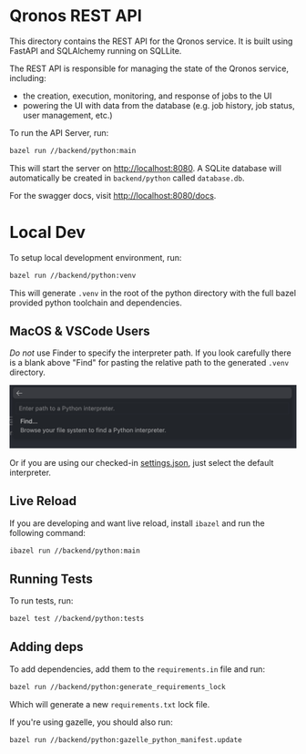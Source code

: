 # Qronos REST API

This directory contains the REST API for the Qronos service. It is built using FastAPI and SQLAlchemy running on SQLLite.

The REST API is responsible for managing the state of the Qronos service, including:

- the creation, execution, monitoring, and response of jobs to the UI
- powering the UI with data from the database (e.g. job history, job status, user management, etc.)

To run the API Server, run:

```bash
bazel run //backend/python:main
```

This will start the server on [http://localhost:8080](http://localhost:8080). A SQLite database will automatically be created in `backend/python` called `database.db`.

For the swagger docs, visit [http://localhost:8080/docs](http://localhost:8080/docs).

# Local Dev

To setup local development environment, run:

```bash
bazel run //backend/python:venv
```

This will generate `.venv` in the root of the python directory with the full bazel provided python toolchain and dependencies.

## MacOS & VSCode Users

_Do not_ use Finder to specify the interpreter path. If you look carefully there is a blank above "Find" for pasting the relative path to the generated `.venv` directory.

![image](../../docs/python_select_interpreter.png)

Or if you are using our checked-in [settings.json](../../.vscode/settings.json), just select the default interpreter.

## Live Reload

If you are developing and want live reload, install `ibazel` and run the following command:

```bash
ibazel run //backend/python:main
```

## Running Tests

To run tests, run:

```bash
bazel test //backend/python:tests
```

## Adding deps

To add dependencies, add them to the `requirements.in` file and run:

```bash
bazel run //backend/python:generate_requirements_lock
```

Which will generate a new `requirements.txt` lock file.

If you're using gazelle, you should also run:

```bash
bazel run //backend/python:gazelle_python_manifest.update
```
